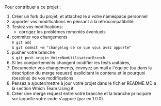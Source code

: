 Pour contribuer a ce projet : <br/>
1. Créer un fork du projet, et attachez le a votre namespace personnel
2. apporter vos modifications en pensant a la rétrocompatibilité
3. Testez vos modifications:
    - corrigez les problèmes remontés éventuels
4. commiter vos changements<br/>
    `$ git add`<br/>
    `$ git commit –m "changelog de ce que vous avez apporté"`
5. pusher votre branche<br/>
    `$ git push origin VotreNomUtilisateurBranch`
6. Si les comportements changent modifier les tests unitaires,
7. Documenter vos changements, envoyez un mail a l'équipe (ou dans la description du merge request) explicitant le contenu et le pourquoi (besoins) de vos modifications
8. Pensez a ajouter/mettre à jour votre projet dans le fichier README.MD a la section Which Team Using it
9. Créer une merge request entre votre branche et la branche principale sur laquelle votre code s'appuie (par ex 1.0.0).